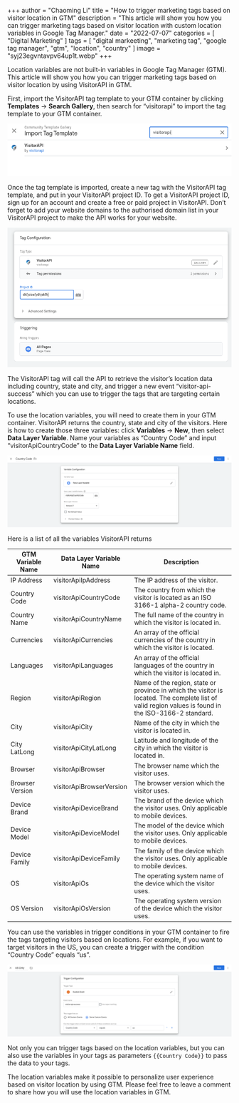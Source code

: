 +++
author = "Chaoming Li"
title = "How to trigger marketing tags based on visitor location in GTM"
description = "This article will show you how you can trigger marketing tags based on visitor location with custom location variables in Google Tag Manager."
date = "2022-07-07"
categories = [
    "Digital Marketing"
]
tags = [
    "digital markeeting",
    "marketing tag",
    "google tag manager",
    "gtm",
    "location",
    "country"
]
image = "syj23egvntavpv64up1t.webp"
+++

Location variables are not built-in variables in Google Tag Manager (GTM). This article will show you how you can trigger marketing tags based on visitor location by using VisitorAPI in GTM.

First, import the VisitorAPI tag template to your GTM container by clicking **Templates** → **Search Gallery**, then search for “visitorapi” to import the tag template to your GTM container.

![Import VisitorAPI template in Google Tag Manager](gtm-visitor-api.png)

Once the tag template is imported, create a new tag with the VisitorAPI tag template, and put in your VisitorAPI project ID. To get a VisitorAPI project ID, sign up for an account and create a free or paid project in VisitorAPI. Don’t forget to add your website domains to the authorised domain list in your VisitorAPI project to make the API works for your website.

![Create VisitorAPI tag in Google Tag Manager](create-visitor-api-tag.png)

The VisitorAPI tag will call the API to retrieve the visitor’s location data including country, state and city, and trigger a new event “visitor-api-success” which you can use to trigger the tags that are targeting certain locations.

To use the location variables, you will need to create them in your GTM container. VisitorAPI returns the country, state and city of the visitors. Here is how to create those three variables: click **Variables** → **New**, then select **Data Layer Variable**. Name your variables as “Country Code” and input “visitorApiCountryCode” to the **Data Layer Variable Name** field.

![Create VisitorAPI variables in Google Tag Manager](create-visitor-api-variables.png)

Here is a list of all the variables VisitorAPI returns

| GTM Variable Name | Data Layer Variable Name | Description |
| --- | --- | --- |
| IP Address | visitorApiIpAddress | The IP address of the visitor. |
| Country Code | visitorApiCountryCode | The country from which the visitor is located as an ISO 3166-1 alpha-2 country code. |
| Country Name | visitorApiCountryName | The full name of the country in which the visitor is located in. |
| Currencies | visitorApiCurrencies | An array of the official currencies of the country in which the visitor is located. |
| Languages | visitorApiLanguages | An array of the official languages of the country in which the visitor is located in. |
| Region | visitorApiRegion | Name of the region, state or province in which the visitor is located. The complete list of valid region values is found in the ISO-3166-2 standard. |
| City | visitorApiCity | Name of the city in which the visitor is located in. |
| City LatLong | visitorApiCityLatLong | Latitude and longitude of the city in which the visitor is located in. |
| Browser | visitorApiBrowser | The browser name which the visitor uses. |
| Browser Version | visitorApiBrowserVersion | The browser version which the visitor uses. |
| Device Brand | visitorApiDeviceBrand | The brand of the device which the visitor uses. Only applicable to mobile devices. |
| Device Model | visitorApiDeviceModel | The model of the device which the visitor uses. Only applicable to mobile devices. |
| Device Family | visitorApiDeviceFamily | The family of the device which the visitor uses. Only applicable to mobile devices. |
| OS | visitorApiOs | The operating system name of the device which the visitor uses. |
| OS Version | visitorApiOsVersion | The operating system version of the device which the visitor uses. |

You can use the variables in trigger conditions in your GTM container to fire the tags targeting visitors based on locations. For example, if you want to target visitors in the US, you can create a trigger with the condition “Country Code” equals “us”.

![Create a marketing tag for the US visitors in Google Tag Manager](create-tag-for-us-country.png)

Not only you can trigger tags based on the location variables, but you can also use the variables in your tags as parameters `{{Country Code}}` to pass the data to your tags.

The location variables make it possible to personalize user experience based on visitor location by using GTM. Please feel free to leave a comment to share how you will use the location variables in GTM.